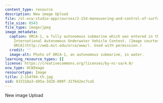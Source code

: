 ```yaml
---
content_type: resource
description: New image Upload
file: /ol-ocw-studio-app/courses/2-154-maneuvering-and-control-of-surface-and-underwater-vehicles-13-49-fall-2004/815318a3d95a3d26800f327642ec7ca5_2-154f04-th.jpg
file_size: 8543
file_type: image/jpeg
image_metadata:
  caption: ORCA-1, a fully autonomous submarine which was entered in the First Annual
    International Autonomous Underwater Vehicle Contest. (Image courtesy of [MIT Project
    ORCA](http://web.mit.edu/orca/www/). Used with permission.)
  credit: ''
  image-alt: Photo of ORCA-1, an autonomous submarine, in water.
learning_resource_types: []
license: https://creativecommons.org/licenses/by-nc-sa/4.0/
ocw_type: OCWImage
resourcetype: Image
title: 2-154f04-th.jpg
uid: 815318a3-d95a-3d26-800f-327642ec7ca5
---
```

New image Upload